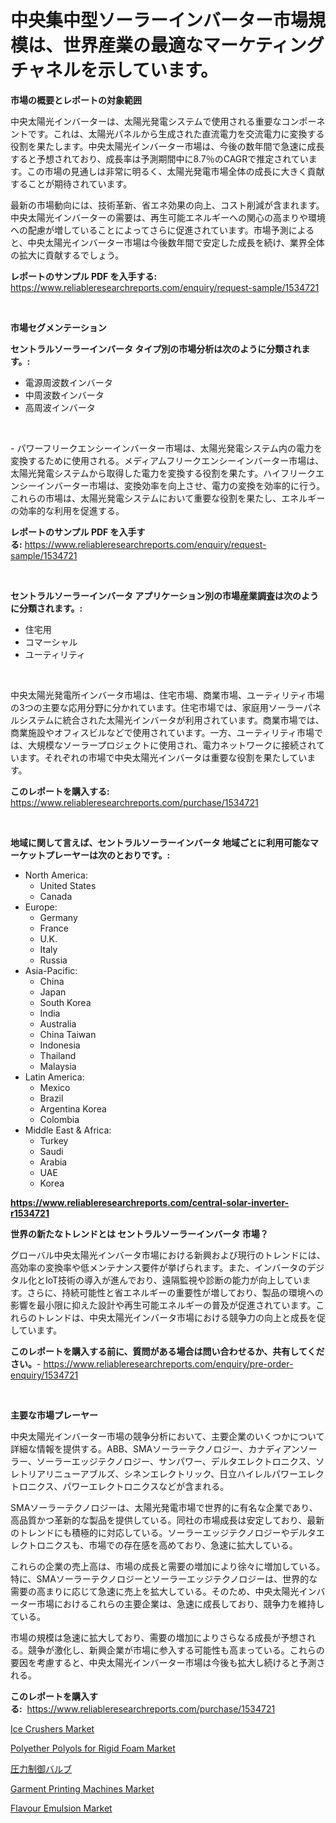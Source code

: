 <p><h1>中央集中型ソーラーインバーター市場規模は、世界産業の最適なマーケティングチャネルを示しています。</h1></p><p><strong>市場の概要とレポートの対象範囲</strong></p>
<p><p>中央太陽光インバーターは、太陽光発電システムで使用される重要なコンポーネントです。これは、太陽光パネルから生成された直流電力を交流電力に変換する役割を果たします。中央太陽光インバーター市場は、今後の数年間で急速に成長すると予想されており、成長率は予測期間中に8.7％のCAGRで推定されています。この市場の見通しは非常に明るく、太陽光発電市場全体の成長に大きく貢献することが期待されています。</p><p>最新の市場動向には、技術革新、省エネ効果の向上、コスト削減が含まれます。中央太陽光インバーターの需要は、再生可能エネルギーへの関心の高まりや環境への配慮が増していることによってさらに促進されています。市場予測によると、中央太陽光インバーター市場は今後数年間で安定した成長を続け、業界全体の拡大に貢献するでしょう。</p></p>
<p><strong>レポートのサンプル PDF を入手する:</strong> <a href="https://www.reliableresearchreports.com/enquiry/request-sample/1534721">https://www.reliableresearchreports.com/enquiry/request-sample/1534721</a></p>
<p>&nbsp;</p>
<p><strong>市場セグメンテーション</strong></p>
<p><strong>セントラルソーラーインバータ タイプ別の市場分析は次のように分類されます。:</strong></p>
<p><ul><li>電源周波数インバータ</li><li>中周波数インバータ</li><li>高周波インバータ</li></ul></p>
<p>&nbsp;</p>
<p><p>- パワーフリークエンシーインバーター市場は、太陽光発電システム内の電力を変換するために使用される。メディアムフリークエンシーインバーター市場は、太陽光発電システムから取得した電力を変換する役割を果たす。ハイフリークエンシーインバーター市場は、変換効率を向上させ、電力の変換を効率的に行う。これらの市場は、太陽光発電システムにおいて重要な役割を果たし、エネルギーの効率的な利用を促進する。</p></p>
<p><strong>レポートのサンプル PDF を入手する:</strong>&nbsp;<a href="https://www.reliableresearchreports.com/enquiry/request-sample/1534721">https://www.reliableresearchreports.com/enquiry/request-sample/1534721</a></p>
<p>&nbsp;</p>
<p><strong> セントラルソーラーインバータ アプリケーション別の市場産業調査は次のように分類されます。:</strong></p>
<p><ul><li>住宅用</li><li>コマーシャル</li><li>ユーティリティ</li></ul></p>
<p>&nbsp;</p>
<p><p>中央太陽光発電所インバータ市場は、住宅市場、商業市場、ユーティリティ市場の3つの主要な応用分野に分かれています。住宅市場では、家庭用ソーラーパネルシステムに統合された太陽光インバータが利用されています。商業市場では、商業施設やオフィスビルなどで使用されています。一方、ユーティリティ市場では、大規模なソーラープロジェクトに使用され、電力ネットワークに接続されています。それぞれの市場で中央太陽光インバータは重要な役割を果たしています。</p></p>
<p><strong>このレポートを購入する:</strong>&nbsp; <a href="https://www.reliableresearchreports.com/purchase/1534721">https://www.reliableresearchreports.com/purchase/1534721</a></p>
<p>&nbsp;</p>
<p><strong>地域に関して言えば、セントラルソーラーインバータ 地域ごとに利用可能なマーケットプレーヤーは次のとおりです。:</strong></p>
<p><ul>
    <li>
        North America:
        <ul>
            <li>United States</li>
            <li>Canada</li>
        </ul>
    </li>
    <li>
        Europe:
        <ul>
            <li>Germany</li>
            <li>France</li>
            <li>U.K.</li>
            <li>Italy</li>
            <li>Russia</li>
        </ul>
    </li>
    <li>
        Asia-Pacific:
        <ul>
            <li>China</li>
            <li>Japan</li>
            <li>South Korea</li>
            <li>India</li>
            <li>Australia</li>
            <li>China Taiwan</li>
            <li>Indonesia</li>
            <li>Thailand</li>
            <li>Malaysia</li>
        </ul>
    </li>
    <li>
        Latin America:
        <ul>
            <li>Mexico</li>
            <li>Brazil</li>
            <li>Argentina Korea</li>
            <li>Colombia</li>
        </ul>
    </li>
    <li>
        Middle East & Africa:
        <ul>
            <li>Turkey</li>
            <li>Saudi</li>
            <li>Arabia</li>
            <li>UAE</li>
            <li>Korea</li>
        </ul>
    </li>
    </ul></p>
<p><strong><a href="https://www.reliableresearchreports.com/central-solar-inverter-r1534721">https://www.reliableresearchreports.com/central-solar-inverter-r1534721</a></strong>&nbsp;</p>
<p><strong>世界の新たなトレンドとは セントラルソーラーインバータ 市場？</strong></p>
<p><p>グローバル中央太陽光インバータ市場における新興および現行のトレンドには、高効率の変換率や低メンテナンス要件が挙げられます。また、インバータのデジタル化とIoT技術の導入が進んでおり、遠隔監視や診断の能力が向上しています。さらに、持続可能性と省エネルギーの重要性が増しており、製品の環境への影響を最小限に抑えた設計や再生可能エネルギーの普及が促進されています。これらのトレンドは、中央太陽光インバータ市場における競争力の向上と成長を促しています。</p></p>
<p><strong>このレポートを購入する前に、質問がある場合は問い合わせるか、共有してください。</strong>- <a href="https://www.reliableresearchreports.com/enquiry/pre-order-enquiry/1534721">https://www.reliableresearchreports.com/enquiry/pre-order-enquiry/1534721</a></p>
<p>&nbsp;</p>
<p><strong>主要な市場プレーヤー</strong></p>
<p><p>中央太陽光インバーター市場の競争分析において、主要企業のいくつかについて詳細な情報を提供する。ABB、SMAソーラーテクノロジー、カナディアンソーラー、ソーラーエッジテクノロジー、サンパワー、デルタエレクトロニクス、ソレトリアリニューアブルズ、シネンエレクトリック、日立ハイレルパワーエレクトロニクス、パワーエレクトロニクスなどが含まれる。</p><p>SMAソーラーテクノロジーは、太陽光発電市場で世界的に有名な企業であり、高品質かつ革新的な製品を提供している。同社の市場成長は安定しており、最新のトレンドにも積極的に対応している。ソーラーエッジテクノロジーやデルタエレクトロニクスも、市場での存在感を高めており、急速に拡大している。</p><p>これらの企業の売上高は、市場の成長と需要の増加により徐々に増加している。特に、SMAソーラーテクノロジーとソーラーエッジテクノロジーは、世界的な需要の高まりに応じて急速に売上を拡大している。そのため、中央太陽光インバーター市場におけるこれらの主要企業は、急速に成長しており、競争力を維持している。</p><p>市場の規模は急速に拡大しており、需要の増加によりさらなる成長が予想される。競争が激化し、新興企業が市場に参入する可能性も高まっている。これらの要因を考慮すると、中央太陽光インバーター市場は今後も拡大し続けると予測される。</p></p>
<p><strong>このレポートを購入する:</strong>&nbsp;&nbsp;<a href="https://www.reliableresearchreports.com/purchase/1534721">https://www.reliableresearchreports.com/purchase/1534721</a></p>
<p><p><a href="https://view.publitas.com/reportprime-1/ice-crushers-market-share-market-new-trends-analysis-report-by-type-by-application-by-end-use-by-region-and-segment-forecasts-2024-2031/">Ice Crushers Market</a></p><p><a href="https://www.linkedin.com/pulse/polyether-polyols-rigid-foam-market-size-global-industry-overview-skzlf?trackingId=Lo4sC2dqjefdbaKJ7RzAsQ%3D%3D">Polyether Polyols for Rigid Foam Market</a></p><p><a href="https://github.com/mohamedbakry57/Market-Research-Report-List-3/blob/main/895740617815.md">圧力制御バルブ</a></p><p><a href="https://view.publitas.com/reportprime-1/garment-printing-machines-market-analysis-examines-its-scope-on-growth-opportunities-and-forecasted-trends-spanning-from-2024-to-2031/">Garment Printing Machines Market</a></p><p><a href="https://github.com/kosella/Market-Research-Report-List-2/blob/main/flavour-emulsion-market.md">Flavour Emulsion Market</a></p></p>